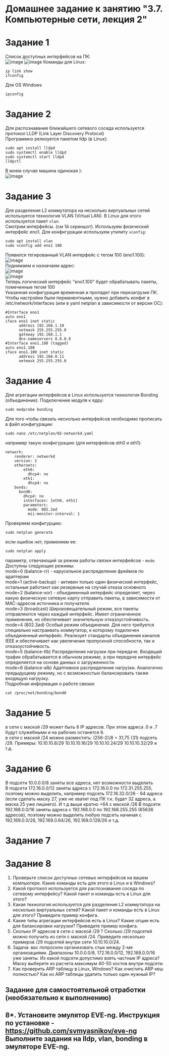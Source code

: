 # Домашнее задание к занятию "3.7. Компьютерные сети, лекция 2"
# Задание 1
Список доступных интерфейсов на ПК:  
![image](https://user-images.githubusercontent.com/22905019/144993688-f4c15934-a50b-479d-80f0-cc73b5e987d3.png)
![image](https://user-images.githubusercontent.com/22905019/144993807-1cfa6343-b9b2-4629-aacd-7e0eaad300cb.png)
Команды для Linux:
~~~
ip link show
ifconfig
~~~
Для OS Windows 
~~~
ipconfig
~~~
# Задание 2
Для распознавания ближайшего сетевого соседа используется протокол LLDP (Link Layer Discovery Protocol)  
Программно релизуется пакетом lldp (в Linux):  
~~~
sudo apt install lldpd
sudo systemctl enable lldpd 
sudo systemctl start lldpd
lldpctl
~~~
В моем случае машина одинокая ):  
![image](https://user-images.githubusercontent.com/22905019/144995300-5fb02dcd-d847-46b8-8e27-1be92ad403f8.png)
# Задание 3
Для разделения L2 коммутатора на несколько виртуальных сетей используется технология VLAN (Virtual LAN). В Linux для этого используется пакет `vlan`:  
Смотрим интерфейсы. (см 1й скриншот). Используем физический интерфейс eno1. Для конфигурации используем утилиту `vconfig`:    
~~~
sudo apt install vlan
sudo vconfig add eno1 100
~~~
Появился тегированный VLAN интерфейс с тегом 100 (eno1.100):  
![image](https://user-images.githubusercontent.com/22905019/144997455-83e99569-0c4f-415c-9fcf-a11f1ef52cfd.png)  
Поднимаем и назначаем адрес:  
![image](https://user-images.githubusercontent.com/22905019/145000814-4a529c54-1b57-450d-a32a-55edca83e5ce.png)  
![image](https://user-images.githubusercontent.com/22905019/145000874-955804c9-3773-4de4-b7f6-9704c70fbe49.png)  
Теперь логический интерфейс "eno1.100" будет обрабатывать пакеты, помеченные тегом 100  
Указанная конфигурация временная и пропадет при перезагрузке ПК. Чтобы настройки были перманентными, нужно добавить конфиг в /etc/network/interfaces (или в yaml netplan в зависимости от версии ОС):  
~~~
#Interface eno1
auto eno1
iface eno1 inet static
      address 192.168.1.10
      netmask 255.255.255.0
      gateway 192.168.1.1
      dns-nameservers 8.8.8.8
#Interface eno1.100 (tagged)
auto eno1.100
iface eno1.100 inet static
      address 192.168.0.11
      netmask 255.255.255.0
~~~
# Задание 4
Для агрегации интерфейсов в Linux используется тихнология Bonding (объединение).
Подключение модуля к ядру:  
~~~
sudo modprobe bonding
~~~
Для того чтобы связать несколько интерфейсов необходимо прописать в файл конфигурации:  
~~~
sudo nano /etc/netplan/02-networkd.yaml
~~~
например такую конфигурацию (для интерфейсов eth0 и eth1):  
~~~
network: 
    renderer: networkd 
    version: 2 
    ethernets: 
        eth0:
          dhcp4: no
        eth1:
          dhcp4: no
    bonds: 
      bond0:
        dhcp4: no
        interfaces: [eth0, eth1]
        parameters:
          mode: 802.3ad
          mii-monitor-interval: 1
~~~
Проверяем конфигурцию:  
~~~
sudo netplan generate
~~~
если ошибок нет, применяем ее:  
~~~
sudo netplan apply
~~~
параметр, отвечающий за режим работы связки интерфейсов - `mode`. Доступны следующие режимы:  
mode=0 (balance-rr) - карусельное распределение фреймов по адаптерам   
mode=1 (active-backup) - активен только один физический интерфейс, остальные работают как резервные на случай отказа основного  
mode=2 (balance-xor) - объединенный интерфейс определяет, через какую физическую сетевую карту отправить пакеты, в зависимости от MAC-адресов источника и получателя.  
mode=3 (broadcast) Широковещательный режим, все пакеты отправляются через каждый интерфейс. Имеет ограниченное применение, но обеспечивает значительную отказоустойчивость.  
mode=4 (802.3ad) Особый режим объединения. Для него требуется специально настраивать коммутатор, к которому подключен объединенный интерфейс. Реализует стандарты объединения каналов IEEE и обеспечивает как увеличение пропускной способности, так и отказоустойчивость.  
mode=5 (balance-tlb) Распределение нагрузки при передаче. Входящий трафик обрабатывается в обычном режиме, а при передаче интерфейс определяется на основе данных о загруженности.  
mode=6 (balance-alb) Адаптивное распределение нагрузки. Аналогично предыдущему режиму, но с возможностью балансировать также входящую нагрузку.  
Подробная информация о работе связки:  
~~~
сat /proc/net/bonding/bond0
~~~
# Задание 5
в сети с маской /29 может быть 8 IP адресов. При этом адреса .0 и .7 будут служебными и на рабочих останется 6.  
в сети с маской /24 можно разместить: (256-2)/8 = 31,75 (31) подсеть /29. Примеры:
10.10.10.8/29
10.10.10.16/29
10.10.10.24/29
10.10.10.32/29
и т.д.
# Задание 6
В подсети 10.0.0.0/8 заняты все адреса, нет возможности выделить  
В подсети 172.16.0.0/12 заняты адреса с 172.16.0.0 по 172.31.255.255, поэтому можно выделить, например подсеть 172.16.32.0/26 - 64 адреса (если сделать маску 27, уже не хватит под ПК т.к. будет 32 адреса, а маска 25 уже лишнего). И т.д выше кратно +64 с маской /26
В подсети 192.168.0.0/16 заняты адреса с 192.168.0.0 по 192.168.255.255 (65636 адресов), поэтому можно выделить любую подсеть начиная с 192.169.0.0/26, 192.169.0.64/26, 192.169.0.128/26 и т.д.  
# Задание 7
# Задание 8
1. Проверьте список доступных сетевых интерфейсов на вашем компьютере. Какие команды есть для этого в Linux и в Windows?
2. Какой протокол используется для распознавания соседа по сетевому интерфейсу? Какой пакет и команды есть в Linux для этого?
3. Какая технология используется для разделения L2 коммутатора на несколько виртуальных сетей? Какой пакет и команды есть в Linux для этого? Приведите пример конфига.
4. Какие типы агрегации интерфейсов есть в Linux? Какие опции есть для балансировки нагрузки? Приведите пример конфига.
5. Сколько IP адресов в сети с маской /29 ? Сколько /29 подсетей можно получить из сети с маской /24. Приведите несколько примеров /29 подсетей внутри сети 10.10.10.0/24.
6. Задача: вас попросили организовать стык между 2-мя организациями. Диапазоны 10.0.0.0/8, 172.16.0.0/12, 192.168.0.0/16 уже заняты. Из какой подсети допустимо взять частные IP адреса? Маску выберите из расчета максимум 40-50 хостов внутри подсети.
7. Как проверить ARP таблицу в Linux, Windows? Как очистить ARP кеш полностью? Как из ARP таблицы удалить только один нужный IP?
## Задание для самостоятельной отработки (необязательно к выполнению)
 8*. Установите эмулятор EVE-ng.
 Инструкция по установке - https://github.com/svmyasnikov/eve-ng
 Выполните задания на lldp, vlan, bonding в эмуляторе EVE-ng. 
 ---
